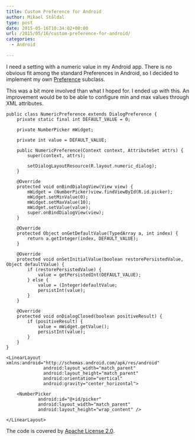 ```yaml
---
title: Custom Preference for Android
author: Mikael Ståldal
type: post
date: 2015-05-16T10:34:02+00:00
url: /2015/05/16/custom-preference-for-android/
categories:
  - Android

---
```

I need a setting with a numeric value in my Android app. There is no obvious fit among the standard Preferences in Android, so I decided to implement my own [Preference][1] subclass.

This was a bit more involved than what I hoped for. I ended up with this. An improvement would be to be able to configure min and max values through XML attributes.

```
public class NumericPreference extends DialogPreference {
    private static final int DEFAULT_VALUE = 0;

    private NumberPicker mWidget;

    private int value = DEFAULT_VALUE;

    public NumericPreference(Context context, AttributeSet attrs) {
        super(context, attrs);

        setDialogLayoutResource(R.layout.numeric_dialog);
    }

    @Override
    protected void onBindDialogView(View view) {
        mWidget = (NumberPicker)view.findViewById(R.id.picker);
        mWidget.setMinValue(0);
        mWidget.setMaxValue(10);
        mWidget.setValue(value);
        super.onBindDialogView(view);
    }

    @Override
    protected Object onGetDefaultValue(TypedArray a, int index) {
        return a.getInteger(index, DEFAULT_VALUE);
    }

    @Override
    protected void onSetInitialValue(boolean restorePersistedValue, Object defaultValue) {
        if (restorePersistedValue) {
            value = getPersistedInt(DEFAULT_VALUE);
        } else {
            value = (Integer)defaultValue;
            persistInt(value);
        }
    }

    @Override
    protected void onDialogClosed(boolean positiveResult) {
        if (positiveResult) {
            value = mWidget.getValue();
            persistInt(value);
        }
    }
}

```

```
<LinearLayout xmlns:android="http://schemas.android.com/apk/res/android"
              android:layout_width="match_parent"
              android:layout_height="match_parent"
              android:orientation="vertical"
              android:gravity="center_horizontal">

    <NumberPicker
            android:id="@+id/picker"
            android:layout_width="match_parent"
            android:layout_height="wrap_content" />

</LinearLayout>

```

The code is covered by [Apache License 2.0][2].

 [1]: http://developer.android.com/reference/android/preference/Preference.html
 [2]: http://www.apache.org/licenses/LICENSE-2.0